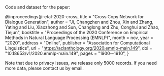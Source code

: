 Code and dataset for the paper:

@inproceedings{ji-etal-2020-cross,
    title = "Cross Copy Network for Dialogue Generation",
    author = "Ji, Changzhen  and
      Zhou, Xin  and
      Zhang, Yating  and
      Liu, Xiaozhong  and
      Sun, Changlong  and
      Zhu, Conghui  and
      Zhao, Tiejun",
    booktitle = "Proceedings of the 2020 Conference on Empirical Methods in Natural Language Processing (EMNLP)",
    month = nov,
    year = "2020",
    address = "Online",
    publisher = "Association for Computational Linguistics",
    url = "https://aclanthology.org/2020.emnlp-main.149",
    doi = "10.18653/v1/2020.emnlp-main.149",
    pages = "1900--1910",
}

Note that due to privacy issues, we release only 5000 records. If you need more data, please contact us by email.
